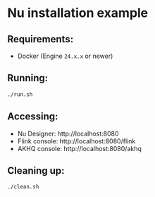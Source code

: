 # Nu installation example

## Requirements:

* Docker (Engine `24.x.x` or newer)

## Running:

```bash
./run.sh
```

## Accessing:

- Nu Designer: http://localhost:8080
- Flink console: http://localhost:8080/flink
- AKHQ console: http://localhost:8080/akhq

## Cleaning up:

```bash
./clean.sh
```
